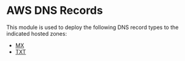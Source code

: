 # AWS DNS Records

This module is used to deploy the following DNS record types
to the indicated hosted zones:

- [MX](https://www.cloudflare.com/learning/dns/dns-records/dns-mx-record/)
- [TXT](https://www.cloudflare.com/learning/dns/dns-records/dns-txt-record/)